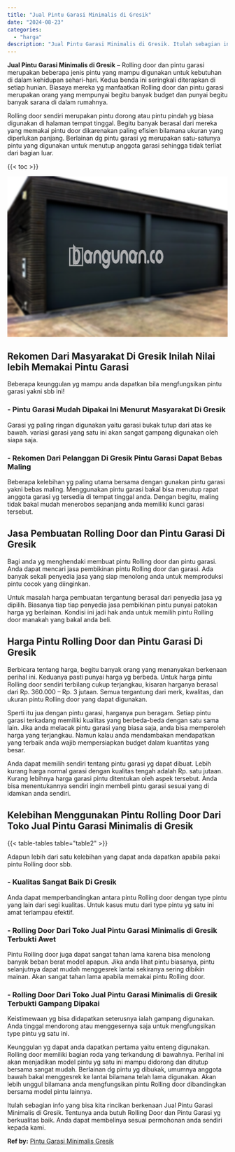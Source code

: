 ```yaml
---
title: "Jual Pintu Garasi Minimalis di Gresik"
date: "2024-08-23"
categories: 
  - "harga"
description: "Jual Pintu Garasi Minimalis di Gresik. Itulah sebagian info yang bisa kita rincikan berkenaan Jual Pintu Garasi Minimalis di Gresik. Tentunya anda butuh Roll..."
---
```


**Jual Pintu Garasi Minimalis di Gresik** – Rolling door dan pintu garasi merupakan beberapa jenis pintu yang mampu digunakan untuk kebutuhan di dalam kehidupan sehari-hari. Kedua benda ini seringkali diterapkan di setiap hunian. Biasaya mereka yg manfaatkan Rolling door dan pintu garasi merupakan orang yang mempunyai begitu banyak budget dan punyai begitu banyak sarana di dalam rumahnya.

Rolling door sendiri merupakan pintu dorong atau pintu pindah yg biasa digunakan di halaman tempat tinggal. Begitu banyak berasal dari mereka yang memakai pintu door dikarenakan paling efisien bilamana ukuran yang diperlukan panjang. Berlainan dg pintu garasi yg merupakan satu-satunya pintu yang digunakan untuk menutup anggota garasi sehingga tidak terliat dari bagian luar.

{{< toc >}}

![Jual Pintu Garasi Minimalis di Gresik](/images/pintu-garasi-23.png)

## Rekomen Dari Masyarakat Di Gresik Inilah Nilai lebih Memakai Pintu Garasi

Beberapa keunggulan yg mampu anda dapatkan bila mengfungsikan pintu garasi yakni sbb ini!

### \- Pintu Garasi Mudah Dipakai Ini Menurut Masyarakat Di Gresik

Garasi yg paling ringan digunakan yaitu garasi bukak tutup dari atas ke bawah. variasi garasi yang satu ini akan sangat gampang digunakan oleh siapa saja.

### \- Rekomen Dari Pelanggan Di Gresik Pintu Garasi Dapat Bebas Maling

Beberapa kelebihan yg paling utama bersama dengan gunakan pintu garasi yakni bebas maling. Menggunakan pintu garasi bakal bisa menutup rapat anggota garasi yg tersedia di tempat tinggal anda. Dengan begitu, maling tidak bakal mudah menerobos sepanjang anda memiliki kunci garasi tersebut.

## Jasa Pembuatan Rolling Door dan Pintu Garasi Di Gresik

Bagi anda yg menghendaki membuat pintu Rolling door dan pintu garasi. Anda dapat mencari jasa pembikinan pintu Rolling door dan garasi. Ada banyak sekali penyedia jasa yang siap menolong anda untuk memproduksi pintu cocok yang diinginkan.

Untuk masalah harga pembuatan tergantung berasal dari penyedia jasa yg dipilih. Biasanya tiap tiap penyedia jasa pembikinan pintu punyai patokan harga yg berlainan. Kondisi ini jadi hak anda untuk memilih pintu Rolling door manakah yang bakal anda beli.

## Harga Pintu Rolling Door dan Pintu Garasi Di Gresik

Berbicara tentang harga, begitu banyak orang yang menanyakan berkenaan perihal ini. Keduanya pasti punyai harga yg berbeda. Untuk harga pintu Rolling door sendiri terbilang cukup terjangkau, kisaran harganya berasal dari Rp. 360.000 – Rp. 3 jutaan. Semua tergantung dari merk, kwalitas, dan ukuran pintu Rolling door yang dapat digunakan.

Sperti itu jua dengan pintu garasi, harganya pun beragam. Setiap pintu garasi terkadang memiliki kualitas yang berbeda-beda dengan satu sama lain. Jika anda melacak pintu garasi yang biasa saja, anda bisa memperoleh harga yang terjangkau. Namun kalau anda mendambakan mendapatkan yang terbaik anda wajib mempersiapkan budget dalam kuantitas yang besar.

Anda dapat memilih sendiri tentang pintu garasi yg dapat dibuat. Lebih kurang harga normal garasi dengan kualitas tengah adalah Rp. satu jutaan. Kurang lebihnya harga garasi pintu ditentukan oleh aspek tersebut. Anda bisa menentukannya sendiri ingin membeli pintu garasi sesuai yang di idamkan anda sendiri.

## Kelebihan Menggunakan Pintu Rolling Door Dari Toko Jual Pintu Garasi Minimalis di Gresik

{{< table-tables table="table2" >}}

Adapun lebih dari satu kelebihan yang dapat anda dapatkan apabila pakai pintu Rolling door sbb.

### \- Kualitas Sangat Baik Di Gresik

Anda dapat memperbandingkan antara pintu Rolling door dengan type pintu yang lain dari segi kualitas. Untuk kasus mutu dari type pintu yg satu ini amat terlampau efektif.

### \- Rolling Door Dari Toko Jual Pintu Garasi Minimalis di Gresik Terbukti Awet

Pintu Rolling door juga dapat sangat tahan lama karena bisa menolong banyak beban berat model apapun. Jika anda lihat pintu biasanya, pintu selanjutnya dapat mudah menggesrek lantai sekiranya sering dibikin mainan. Akan sangat tahan lama apabila memakai pintu Rolling door.

### \- Rolling Door Dari Toko Jual Pintu Garasi Minimalis di Gresik Terbukti Gampang Dipakai

Keistimewaan yg bisa didapatkan seterusnya ialah gampang digunakan. Anda tinggal mendorong atau menggesernya saja untuk mengfungsikan type pintu yg satu ini.

Keunggulan yg dapat anda dapatkan pertama yaitu enteng digunakan. Rolling door memiliki bagian roda yang terkandung di bawahnya. Perihal ini akan menjadikan model pintu yg satu ini mampu didorong dan ditutup bersama sangat mudah. Berlainan dg pintu yg dibukak, umumnya anggota bawah bakal menggesrek ke lantai bilamana telah lama digunakan. Akan lebih unggul bilamana anda mengfungsikan pintu Rolling door dibandingkan bersama model pintu lainnya.

Itulah sebagian info yang bisa kita rincikan berkenaan Jual Pintu Garasi Minimalis di Gresik. Tentunya anda butuh Rolling Door dan Pintu Garasi yg berkualitas baik. Anda dapat membelinya sesuai permohonan anda sendiri kepada kami.

**Ref by:** [Pintu Garasi Minimalis Gresik](https://id.wikipedia.org/wiki/Pintu)
